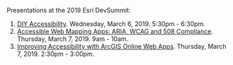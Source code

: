 Presentations at the 2019 Esri DevSummit:

1. [DIY Accessibility](https://jimmieego.github.io/2019devsummit-a11y-slides/DIY-Accessibility-2019.pdf). Wednesday, March 6, 2019. 5:30pm - 6:30pm.
2. [Accessible Web Mapping Apps: ARIA, WCAG and 508 Compliance](https://arcg.is/1OPTCu). Thursday, March 7, 2019. 9am - 10am.
3. [Improving Accessibility with ArcGIS Online Web Apps](https://arcg.is/08yqfD0). Thursday, March 7, 2019. 2:30pm - 3:00pm.
